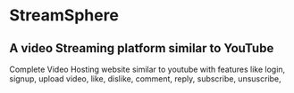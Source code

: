 # StreamSphere

## A video Streaming platform similar to YouTube

Complete Video Hosting website similar to youtube with features like login, signup, upload video, like, dislike, comment, reply, subscribe, unsuscribe,